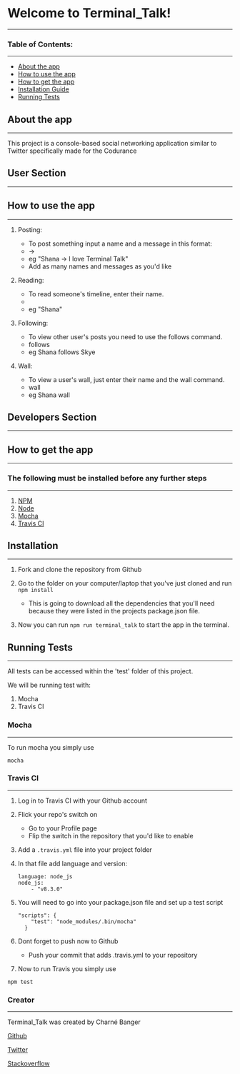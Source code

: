 # Welcome to Terminal_Talk!
--------------------------------

### Table of Contents:
***
* [About the app](#about-the-app)
* [How to use the app](#how-to-use-the-app)
* [How to get the app](#how-to-get-the-app)
* [Installation Guide](#installation)
* [Running Tests](#running-tests)


## About the app
***
This project is a console-based social networking application similar to Twitter specifically made for the Codurance

## User Section
---------------

## How to use the app
***
1. Posting:
    * To post something input a name and a message in this format:
    * <user name> -> <message>
    * eg  "Shana -> I love Terminal Talk"
    * Add as many names and messages as you'd like

3. Reading:
    * To read someone's timeline, enter their name.
    * <user name>
    * eg  "Shana"

4. Following:
    * To view other user's posts you need to use the follows command.
    * <user name> follows <user name>
    * eg  Shana follows Skye

5. Wall:
    * To view a user's wall, just enter their name and the wall command.
    * <user name> wall
    * eg  Shana wall

## Developers Section
---------------------

## How to get the app
***

### The following must be installed before any further steps
***

1. [NPM](https://www.npmjs.com/)
2. [Node](https://nodejs.org/en/)
3. [Mocha](https://mochajs.org/)
4. [Travis CI](https://travis-ci.org/)

## Installation
***

1. Fork and clone the repository from Github

2. Go to the folder on your computer/laptop that you've just cloned and run `npm install`
	* This is going to download all the dependencies that you'll need because they were listed in the projects package.json file.

3. Now you can run `npm run terminal_talk` to start the app in the terminal.

## Running Tests
***

All tests can be accessed within the 'test' folder of this project.

We will be running test with:
1. Mocha
2. Travis CI

### Mocha
***

To run mocha you simply use

`mocha`

### Travis CI
***

1. Log in to Travis CI with your Github account

2. Flick your repo's switch on
	* Go to your Profile page
	* Flip the switch in the repository that you'd like to enable

3. Add a `.travis.yml` file into your project folder

4. In that file add language and version:

	```
	language: node_js
	node_js:
	    - "v8.3.0"
	````

5. You will need to go into your package.json file and set up a test script

	```
	"scripts": {
	    "test": "node_modules/.bin/mocha"
	  }
	```

6. Dont forget to push now to Github
	* Push your commit that adds .travis.yml to your repository

7. Now to run Travis you simply use

`npm test`

### Creator
-----------

Terminal_Talk was created by Charné Banger

[Github](https://github.com/ShanaSkydancer)

[Twitter](https://twitter.com/Shana_Skydancer)

[Stackoverflow](https://stackoverflow.com/users/7557788/shanaskydancer)
